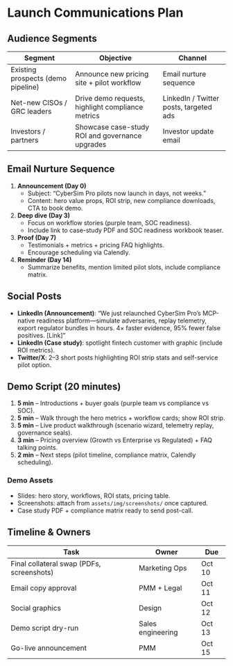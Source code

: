 # Launch Communications Plan

## Audience Segments
| Segment | Objective | Channel |
| --- | --- | --- |
| Existing prospects (demo pipeline) | Announce new pricing site + pilot workflow | Email nurture sequence |
| Net-new CISOs / GRC leaders | Drive demo requests, highlight compliance metrics | LinkedIn / Twitter posts, targeted ads |
| Investors / partners | Showcase case-study ROI and governance upgrades | Investor update email |

## Email Nurture Sequence
1. **Announcement (Day 0)**
   - Subject: “CyberSim Pro pilots now launch in days, not weeks.”
   - Content: hero value props, ROI strip, new compliance downloads, CTA to book demo.
2. **Deep dive (Day 3)**
   - Focus on workflow stories (purple team, SOC readiness).
   - Include link to case-study PDF and SOC readiness workbook teaser.
3. **Proof (Day 7)**
   - Testimonials + metrics + pricing FAQ highlights.
   - Encourage scheduling via Calendly.
4. **Reminder (Day 14)**
   - Summarize benefits, mention limited pilot slots, include compliance matrix.

## Social Posts
- **LinkedIn (Announcement)**: “We just relaunched CyberSim Pro’s MCP-native readiness platform—simulate adversaries, replay telemetry, export regulator bundles in hours. 4× faster evidence, 95% fewer false positives. [Link]”
- **LinkedIn (Case study)**: spotlight fintech customer with graphic (include ROI metrics).
- **Twitter/X**: 2–3 short posts highlighting ROI strip stats and self-service pilot option.

## Demo Script (20 minutes)
1. **5 min** – Introductions + buyer goals (purple team vs compliance vs SOC).
2. **5 min** – Walk through the hero metrics + workflow cards; show ROI strip.
3. **5 min** – Live product walkthrough (scenario wizard, telemetry replay, governance seals).
4. **3 min** – Pricing overview (Growth vs Enterprise vs Regulated) + FAQ talking points.
5. **2 min** – Next steps (pilot timeline, compliance matrix, Calendly scheduling).

### Demo Assets
- Slides: hero story, workflows, ROI stats, pricing table.
- Screenshots: attach from `assets/img/screenshots/` once captured.
- Case study PDF + compliance matrix ready to send post-call.

## Timeline & Owners
| Task | Owner | Due |
| --- | --- | --- |
| Final collateral swap (PDFs, screenshots) | Marketing Ops | Oct 10 |
| Email copy approval | PMM + Legal | Oct 11 |
| Social graphics | Design | Oct 12 |
| Demo script dry-run | Sales engineering | Oct 13 |
| Go-live announcement | PMM | Oct 15 |

